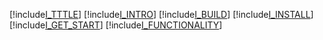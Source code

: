 [!include[I_TTTLE](title.md)]
[!include[I_INTRO](introduction.md)]
[!include[I_BUILD](build.md)]
[!include[I_INSTALL](installation.md)]
[!include[I_GET_START](gettingstarted.md)]
[!include[I_FUNCTIONALITY](functionality.md)]